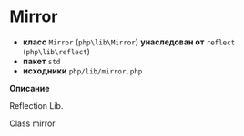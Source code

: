 # Mirror

- **класс** `Mirror` (`php\lib\Mirror`) **унаследован от** `reflect` (`php\lib\reflect`)
- **пакет** `std`
- **исходники** `php/lib/mirror.php`

**Описание**

Reflection Lib.

Class mirror